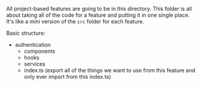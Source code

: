 All project-based features are going to be in this directory.
This folder is all about taking all of the code for a feature and putting it in one single place.
It's like a mini version of the `src` folder for each feature.

Basic structure:

- authentication
  - components
  - hooks
  - services
  - index.ts (export all of the things we want to use from this feature and only ever import from this index.ts)
